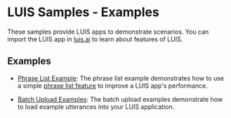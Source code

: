 # LUIS Samples - Examples

These samples provide LUIS apps to demonstrate scenarios. You can import the LUIS app in [luis.ai][LUIS] to learn about features of LUIS.

## Examples

* [Phrase List Example][PhraseList]: The phrase list example demonstrates how to use a simple [phrase list feature][PhraseListDoc] to improve a LUIS app's performance. 

  [PhraseList]: ./phrase_list/README.md
  [PhraseListDoc]: https://docs.microsoft.com/en-us/azure/cognitive-services/LUIS/add-features#phrase-list-features
  [LUIS]: https://www.luis.ai

* [Batch Upload Examples][BatchUpload]: The batch upload examples demonstrate how to load example utterances into your LUIS application.

  [BatchUpload]: ./demo-upload-example-utterances/README.md
  [BatchUploadDoc]: https://westus.dev.cognitive.microsoft.com/docs/services/5890b47c39e2bb17b84a55ff/operations/5890b47c39e2bb052c5b9c09
  [LUIS]: https://www.luis.ai
